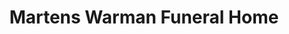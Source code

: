 ---
title: "Martens Warman Funeral Home"
url: /warman/martens-warman-funeral-home/
shop: funeral directors
---